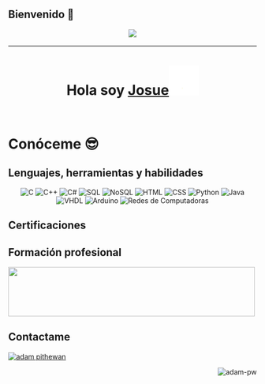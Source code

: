 ## Bienvenido 👋

<!--
**JosueDavidRivasGarcia/JosueDavidRivasGarcia** is a ✨ _special_ ✨ repository because its `README.md` (this file) appears on your GitHub profile.

Here are some ideas to get you started:

- 🔭 I’m currently working on ...
- 🌱 I’m currently learning ...
- 👯 I’m looking to collaborate on ...
- 🤔 I’m looking for help with ...
- 💬 Ask me about ...
- 📫 How to reach me: ...
- 😄 Pronouns: ...
- ⚡ Fun fact: ...
-->

<p align="center">
  <img src="https://miro.medium.com/max/2048/1*OohqW5DGh9CQS4hLY5FXzA.png" height="230"/>
</p>
<hr>
<h1 align="center">Hola soy <a href="https://github.com/JosueDavidRivasGarcia">Josue</a><img src="https://github.com/Kathryn-Jie/Kathryn-Jie/blob/main/wave.gif" width="60px"/></h1>
<Br>
<h1>Conóceme 😎</h1>
<div>
  <div>
    <h2>Lenguajes, herramientas y habilidades</h2>
    <p align="center">
      <!-- Iconos de lenguajes y tecnologías -->
      <img src="https://cdn.jsdelivr.net/gh/devicons/devicon/icons/c/c-original.svg" alt="C" width="50" />
      <img src="https://cdn.jsdelivr.net/gh/devicons/devicon/icons/cplusplus/cplusplus-original.svg" alt="C++" width="50" />
      <img src="https://cdn.jsdelivr.net/gh/devicons/devicon/icons/csharp/csharp-original.svg" alt="C#" width="50" />
      <img src="https://cdn.jsdelivr.net/gh/devicons/devicon/icons/mysql/mysql-original-wordmark.svg" alt="SQL" width="50" />
      <img src="https://cdn.jsdelivr.net/gh/devicons/devicon/icons/mongodb/mongodb-original-wordmark.svg" alt="NoSQL" width="50" />
      <img src="https://cdn.jsdelivr.net/gh/devicons/devicon/icons/html5/html5-original.svg" alt="HTML" width="50" />
      <img src="https://cdn.jsdelivr.net/gh/devicons/devicon/icons/css3/css3-original.svg" alt="CSS" width="50" />
      <img src="https://cdn.jsdelivr.net/gh/devicons/devicon/icons/python/python-original.svg" alt="Python" width="50" />
      <img src="https://cdn.jsdelivr.net/gh/devicons/devicon/icons/java/java-original.svg" alt="Java" width="50" />
      <!-- Icono VHDL personalizado -->
      <img src="https://cdn6.aptoide.com/imgs/6/3/1/631fbab7ee9a98187750a0e908f4e01f_icon.png" alt="VHDL" width="50" />
      <!-- Icono Arduino -->
      <img src="https://cdn.jsdelivr.net/gh/devicons/devicon/icons/arduino/arduino-original.svg" alt="Arduino" width="50" />
        <!-- Icono de Redes de Computadoras -->
      <img src="https://cdn.jsdelivr.net/gh/devicons/devicon/icons/networkx/networkx-original.svg" alt="Redes de Computadoras" width="50" />
    </p>
  </div>
  <div>
    <h2>Certificaciones</h2>
  </div>
  <div>
    <h2>Formación profesional</h2>
    <img align="center" src="https://ingenieria.uaz.edu.mx/wp-content/uploads/2021/04/Identidad-2021-04.png" width="500" height="100"/>
  </div>
  <div>
    <h2>Contactame</h2>
    <a href="https://www.linkedin.com/in/josu%C3%A9-david-rivas-garc%C3%ADa-548436264/" target="blank"><img align="center"
      src="https://raw.githubusercontent.com/rahuldkjain/github-profile-readme-generator/master/src/images/icons/Social/linked-in-alt.svg"
      alt="adam pithewan" height="30" width="40" /></a>
  </div>
</div>
<p><img align="right" src="https://github.com/Adam-pw/Adam-pw/blob/main/animation_500_kxa883sd.gif" alt="adam-pw" /></p>
